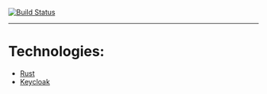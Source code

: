 [![Build Status](https://travis-ci.org/RPGLibrarium/Liberation.svg?branch=master)](https://travis-ci.org/RPGLibrarium/Liberation)

---------
# Technologies:
- [Rust](https://www.rust-lang.org/en-US/)
- [Keycloak](https://www.keycloak.org/index.html)

